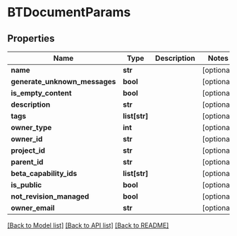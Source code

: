 # BTDocumentParams

## Properties
Name | Type | Description | Notes
------------ | ------------- | ------------- | -------------
**name** | **str** |  | [optional] 
**generate_unknown_messages** | **bool** |  | [optional] 
**is_empty_content** | **bool** |  | [optional] 
**description** | **str** |  | [optional] 
**tags** | **list[str]** |  | [optional] 
**owner_type** | **int** |  | [optional] 
**owner_id** | **str** |  | [optional] 
**project_id** | **str** |  | [optional] 
**parent_id** | **str** |  | [optional] 
**beta_capability_ids** | **list[str]** |  | [optional] 
**is_public** | **bool** |  | [optional] 
**not_revision_managed** | **bool** |  | [optional] 
**owner_email** | **str** |  | [optional] 

[[Back to Model list]](../README.md#documentation-for-models) [[Back to API list]](../README.md#documentation-for-api-endpoints) [[Back to README]](../README.md)



